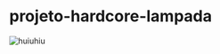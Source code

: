 # projeto-hardcore-lampada
![huiuhiu](https://user-images.githubusercontent.com/73972922/171780484-d98a2e0a-8eec-4522-93c7-bd65b6b24adf.gif)
